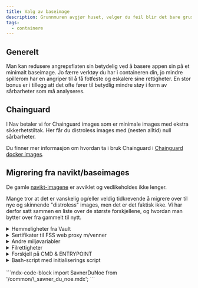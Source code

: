 ```yaml
---
title: Valg av baseimage
description: Grunnmuren avgjør huset, velger du feil blir det bare gruset 🏠.
tags:
  - containere
---
```


## Generelt

Man kan redusere angrepsflaten sin betydelig ved å basere appen sin på et minimalt baseimage. Jo færre verktøy du har i containeren din, jo mindre spillerom har en angriper til å få fotfeste og eskalere sine rettigheter. En stor bonus er i tillegg att det ofte fører til betydlig mindre støy i form av sårbarheter som må analyseres.

## Chainguard

I Nav betaler vi for Chainguard images som er minimale images med ekstra sikkerhetstiltak. Her får du distroless images med (nesten alltid) null sårbarheter.

Du finner mer informasjon om hvordan ta i bruk Chainguard i [Chainguard docker images](/docs/verktoy/chainguard-dockerimages).

## Migrering fra navikt/baseimages

De gamle [navikt-imagene](https://github.com/navikt/baseimages/) er avviklet og vedlikeholdes ikke lenger.

Mange tror at det er vanskelig og/eller veldig tidkrevende å migrere over til nye og skinnende "distroless" images, men det er det faktisk ikke. Vi har derfor satt sammen en liste over de største forskjellene, og hvordan man bytter over fra gammelt til nytt.

<details>
<summary>Hemmeligheter fra Vault</summary>
<p>
  [Nais](https://doc.nais.io/workloads/application/reference/application-spec/?h=vault#vault) injecter hemmeligheter fra Vault som filer. `navikt` base-images har et shellscript som leser disse filene og lager miljøvariabler av innholdet. Her har man to muligheter:
  - Endre i appen sånn at hemmeligheter leses fra filer istedenfor miljøvariabler. 
  - Flytt hemmelighetene over til [Console](https://console.nav.cloud.nais.io/). De vil da automatisk injiseres som miljøvariabler i poden. Dette er den anbefalte løsningen.
  - Hemmeligheter for on-prem Postgres funker som før, ingen endringer kreves.
</p>
</details>

<details>
<summary>Sertifikater til FSS web proxy m/venner</summary>
<p>
  Disse sertifikatene injiseres automatisk fra plattformen inn i poden din, du trenger ikke å gjøre noe som helst 😎
</p>
</details>

<details>
<summary>Andre miljøvariabler</summary>
<p>
  Alle "ikke-hemmelige" miljøvariabler, feks `JAVA_OPTS` e.l., kan spesifiseres i [app-manifestet](https://doc.nais.io/workloads/application/reference/application-spec/?h=env#env). Her er det også muligheter for [templating](https://doc.nais.io/operate/cli/reference/validate/?h=templating#templating) sånn at de kan få forskjellig innhold for dev og prod.
</p>
</details>

<details>
<summary>Filrettigheter</summary>
<p>
Husk att applikasjoner på nais kjører som user/group 1069 (Ref: [Nais docs](https://doc.nais.io/workloads/reference/container-security/)).
Hvis du for eksempel skal kopiere in en fil som applikasjonen skal lese er det viktig att du setter riktige rettigheter på filen.
Du kan kopiere in en fil med riktige rettigheter med `COPY --chown=1069:1069 fil /path/to/fil`.
</p>
</details>

<details>
<summary>Forskjell på CMD & ENTRYPOINT</summary>
<p>
I navikt/baseimages er ENTRYPOINT konfigurert for å kjøre en app.jar-fil. Det betyr att så lenge du kopierer in en jar-fil rett sted i dockerimaget starter applikasjonen.

I google distroless og chainguard images er det antingen java -jar eller kun java. Ved en migrering må du endre i Dockerfile å legge til en CMD for å finne riktig jar-fil.

For chainguard blir dette f.eks. `CMD ["-jar", "/path/to/app.jar"]`

</p>
</details>

<details>
<summary>Bash-script med initialiserings script</summary>
<p>
Noen applikasjoner har et bash-script som kjører før applikasjonen starter. Dette kan være for å sette opp miljøet, kjøre migreringer eller andre oppgaver.

En måte å bli kvitt dette på er å endre applikasjonen slik at den håndterer dette selv. Det enkleste er ofte å migrere hemmelighetene over til Nais Console/Secrets og sette dem som miljøvariabler i app-manifestet. Hvis du trenger en fil eller annet format som ikke passer i Console kan du ofte løse den samme operasjonen direkte i applikasjonen i stedet for å kjøre et bash-script.

Eksempel for Python:

```python
def copy_license():
    license_source = Path("/var/run/secrets/license/secret-license.lic")
    license_destination = Path(
        "/app/venv/lib/python3.12/site-packages/my-package/license/my-license.lic"
    )

    if license_source.exists():
        try:
            # Resolve any symlinks and copy the actual file
            resolved_source = license_source.resolve()
            shutil.copy2(resolved_source, license_destination)
        except Exception as e:
            print(f"Warning: Failed to copy license file: {e}")
    else:
        print("License file not found, skipping copy")
```

</p>
</details>

<br />
```mdx-code-block
import SavnerDuNoe from '/common/\_savner_du_noe.mdx';

<SavnerDuNoe />
```
